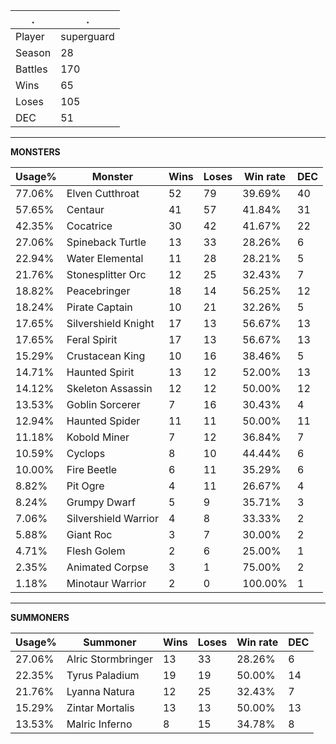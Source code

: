 .|.
|-|-
Player|superguard
Season|28
Battles|170
Wins|65
Loses|105
DEC|51

---
**MONSTERS**

Usage%|Monster|Wins|Loses|Win rate|DEC|
-|-|-|-|-|-|
77.06%|Elven Cutthroat|52|79|39.69%|40|
57.65%|Centaur|41|57|41.84%|31|
42.35%|Cocatrice|30|42|41.67%|22|
27.06%|Spineback Turtle|13|33|28.26%|6|
22.94%|Water Elemental|11|28|28.21%|5|
21.76%|Stonesplitter Orc|12|25|32.43%|7|
18.82%|Peacebringer|18|14|56.25%|12|
18.24%|Pirate Captain|10|21|32.26%|5|
17.65%|Silvershield Knight|17|13|56.67%|13|
17.65%|Feral Spirit|17|13|56.67%|13|
15.29%|Crustacean King|10|16|38.46%|5|
14.71%|Haunted Spirit|13|12|52.00%|13|
14.12%|Skeleton Assassin|12|12|50.00%|12|
13.53%|Goblin Sorcerer|7|16|30.43%|4|
12.94%|Haunted Spider|11|11|50.00%|11|
11.18%|Kobold Miner|7|12|36.84%|7|
10.59%|Cyclops|8|10|44.44%|6|
10.00%|Fire Beetle|6|11|35.29%|6|
8.82%|Pit Ogre|4|11|26.67%|4|
8.24%|Grumpy Dwarf|5|9|35.71%|3|
7.06%|Silvershield Warrior|4|8|33.33%|2|
5.88%|Giant Roc|3|7|30.00%|2|
4.71%|Flesh Golem|2|6|25.00%|1|
2.35%|Animated Corpse|3|1|75.00%|2|
1.18%|Minotaur Warrior|2|0|100.00%|1|

---
**SUMMONERS**

Usage%|Summoner|Wins|Loses|Win rate|DEC|
-|-|-|-|-|-|
27.06%|Alric Stormbringer|13|33|28.26%|6|
22.35%|Tyrus Paladium|19|19|50.00%|14|
21.76%|Lyanna Natura|12|25|32.43%|7|
15.29%|Zintar Mortalis|13|13|50.00%|13|
13.53%|Malric Inferno|8|15|34.78%|8|
